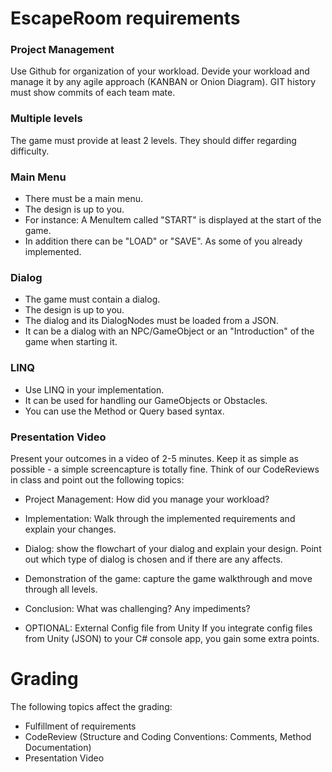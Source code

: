 # EscapeRoom requirements
 

### Project Management
Use Github for organization of your workload. Devide your workload and manage it by any agile approach (KANBAN or Onion Diagram). GIT history must show commits of each team mate.
 

### Multiple levels
The game must provide at least 2 levels. They should differ regarding difficulty.
 

### Main Menu
- There must be a main menu. 
- The design is up to you.
- For instance: A MenuItem called "START" is displayed at the start of the game.
- In addition there can be "LOAD" or "SAVE". As some of you already implemented.
 

### Dialog
- The game must contain a dialog. 
- The design is up to you. 
- The dialog and its DialogNodes must be loaded from a JSON. 
- It can be a dialog with an NPC/GameObject or an "Introduction" of the game when starting it.

 

### LINQ
- Use LINQ in your implementation. 
- It can be used for handling our GameObjects or Obstacles. 
- You can use the Method or Query based syntax.
 

### Presentation Video
Present your outcomes in a video of 2-5 minutes. Keep it as simple as possible - a simple screencapture is totally fine.
Think of our CodeReviews in class and point out the following topics:
- Project Management: How did you manage your workload?
- Implementation: Walk through the implemented requirements and explain your changes.
- Dialog: show the flowchart of your dialog and explain your design. Point out which type of dialog is chosen and if there are any affects.
- Demonstration of the game: capture the game walkthrough and move through all levels.
- Conclusion: What was challenging? Any impediments?

- OPTIONAL: External Config file from Unity
If you integrate config files from Unity (JSON) to your C# console app, you gain some extra points.
 

# Grading
The following topics affect the grading:

- Fulfillment of requirements
- CodeReview (Structure and Coding Conventions: Comments, Method Documentation)
- Presentation Video
